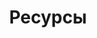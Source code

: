 ---
title: Ресурсы
layout: category
category: "resources"
permalink: /ru/category/resources
lang: ru
---